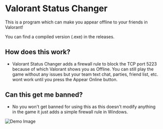 # Valorant Status Changer
This is a program which can make you appear offline to your friends in Valorant!

You can find a compiled version (.exe) in the releases.

## How does this work?
- Valorant Status Changer adds a firewall rule to block the TCP port 5223 because of which Valorant shows you as Offline. You can still play the game without any issues but your team text chat, parties, friend list, etc. wont work until you press the Appear Online button.

## Can this get me banned?
- No you won't get banned for using this as this doesn't modify anything in the game it just adds a simple firewall rule in Windows.

![Demo Image](https://i.imgur.com/oi3omD4.png)
